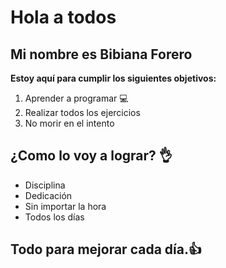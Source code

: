 # Hola a todos
## Mi nombre es Bibiana Forero

**Estoy aquí para cumplir los siguientes objetivos:**

1. Aprender a programar 💻
1. Realizar todos los ejercicios
1. No morir en el intento

## ¿Como lo voy a lograr? 👌

- Disciplina
- Dedicación
- Sin importar la hora
- Todos los días

## Todo para mejorar cada día.👍
